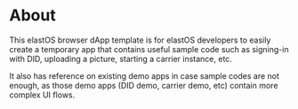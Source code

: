 # About

This elastOS browser dApp template is for elastOS developers to easily create a temporary app that contains useful sample code such as signing-in with DID, uploading a picture, starting a carrier instance, etc.

It also has reference on existing demo apps in case sample codes are not enough, as those demo apps (DID demo, carrier demo, etc) contain more complex UI flows.
